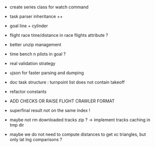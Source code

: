 * create series class for watch command
* task parser inheritance ++
* goal line + cylinder
* flight race time/distance in race flights attribute ?
* better unzip management
* time bench n pilots in goal ?
* real validation strategy
* ujson for faster parsing and dumping
* doc task structure : turnpoint list does not contain takeoff
* refactor constants
* ADD CHECKS OR RAISE FLIGHT CRAWLER FORMAT
* superfinal result not on the same index !
* maybe not rm downloaded tracks zip ? -> implement tracks caching in tmp dir

* maybe we do not need to compute distances to get xc triangles, but only lat lng comparisons ?